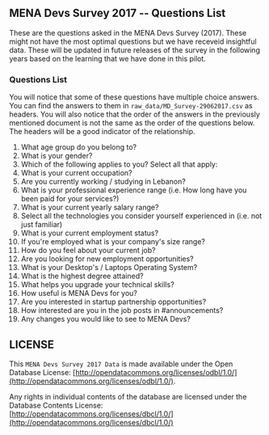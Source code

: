 ## MENA Devs Survey 2017 -- Questions List

These are the questions asked in the MENA Devs Survey (2017). These might not have the most optimal questions but we have receveid insightful data. These will be updated in future releases of the survey in the following years based on the learning that we have done in this pilot.

### Questions List

You will notice that some of these questions have multiple choice answers. You can find the answers to them in `raw_data/MD_Survey-29062017.csv` as headers. You will also notice that the order of the answers in the previously mentioned document is not the same as the order of the questions below. The headers will be a good indicator of the relationship.

1. What age group do you belong to?
2. What is your gender?
3. Which of the following applies to you? Select all that apply:
4. What is your current occupation?
5. Are you currently working / studying in Lebanon?
6. What is your professional experience range (i.e. How long have you been paid for your services?)
7. What is your current yearly salary range?
8. Select all the technologies you consider yourself experienced in (i.e. not just familiar)
9. What is your current employment status?
10. If you're employed what is your company's size range?
11. How do you feel about your current job? 
12. Are you looking for new employment opportunities?
13. What is your Desktop's / Laptops Operating System?
14. What is the highest degree attained?
16. What helps you upgrade your technical skills?
17. How useful is MENA Devs for you?
18. Are you interested in startup partnership opportunities?
19. How interested are you in the job posts in #announcements?  
20. Any changes you would like to see to MENA Devs?


## LICENSE

This `MENA Devs Survey 2017 Data` is made available under the Open Database License: [http://opendatacommons.org/licenses/odbl/1.0/](http://opendatacommons.org/licenses/odbl/1.0/). 

Any rights in individual contents of the database are licensed under the Database Contents License: [http://opendatacommons.org/licenses/dbcl/1.0/](http://opendatacommons.org/licenses/dbcl/1.0/)
